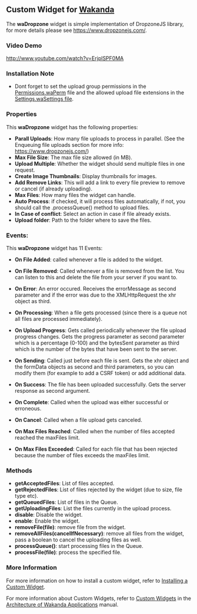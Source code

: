 ## Custom Widget for [Wakanda](http://wakanda.org)
The __waDropzone__ widget is simple implementation of DropzoneJS library, for more details please see https://www.dropzonejs.com/. 

### Video Demo
http://www.youtube.com/watch?v=ErjplSPF0MA

### Installation Note
* Dont forget to set the upload group permissions in the [Permissions.waPerm](http://doc.wakanda.org/home2.de.html#/Data-Security-and-Access-Control/Assigning-Group-Permissions.200-725897.en.html) file and the allowed upload file extensions in the [Settings.waSettings file](http://doc.wakanda.org/Wakanda0/help/Title/en/page1945.html).

### Properties
This __waDropzone__ widget has the following properties: 

* __Parall Uploads__: How many file uploads to process in parallel. (See the Enqueuing file uploads section for more info: https://www.dropzonejs.com/)
* __Max File Size__: The max file size allowed (in MB).
* __Upload Multiple__: Whether the widget should send multiple files in one request.
* __Create Image Thumbnails__: Display thumbnails for images.
* __Add Remove Links__: This will add a link to every file preview to remove or cancel (if already uploading).
* __Max Files__: How many files the widget can handle.
* __Auto Process__: if checked, it will process files automatically, if not, you should call the .processQueue() method to upload files.
* __In Case of conflict__: Select an action in case if file already exists.
* __Upload folder__: Path to the folder where to save the files.

### Events:

This __waDropzone__ widget has 11 Events:

* __On File Added__: called whenever a file is added to the widget.

* __On File Removed__: Called whenever a file is removed from the list. You can listen to this and delete the file from your server if you want to.

* __On Error__: An error occured. Receives the errorMessage as second parameter and if the error was due to the XMLHttpRequest the xhr object as third.

* __On Processing__: When a file gets processed (since there is a queue not all files are processed immediately).
* __On Upload Progress__: Gets called periodically whenever the file upload progress changes.
Gets the progress parameter as second parameter which is a percentage (0-100) and the bytesSent parameter as third which is the number of the bytes that have been sent to the server.
* __On Sending__: Called just before each file is sent. Gets the xhr object and the formData objects as second and third parameters, so you can modify them (for example to add a CSRF token) or add additional data.
* __On Success__: The file has been uploaded successfully. Gets the server response as second argument.
* __On Complete__: Called when the upload was either successful or erroneous.
* __On Cancel__: Called when a file upload gets canceled.
* __On Max Files Reached__: Called when the number of files accepted reached the maxFiles limit.
* __On Max Files Exceeded__: Called for each file that has been rejected because the number of files exceeds the maxFiles limit.

### Methods

* __getAcceptedFiles__: List of files accepted.
* __getRejectedFiles__: List of files rejected by the widget (due to size, file type etc).
* __getQueuedFiles__: List of files in the Queue.
* __getUploadingFiles__: List the files currently in the upload process.
* __disable__: Disable the widget.
* __enable__: Enable the widget.
* __removeFile(file)__: remove file from the widget. 
* __removeAllFiles(cancelIfNecessary)__: remove all files from the widget, pass a boolean to cancel the uploading files as well. 
* __processQueue()__: start processing files in the Queue. 
* __processFile(file)__: process the specified file. 

### More Information
For more information on how to install a custom widget, refer to [Installing a Custom Widget](http://doc.wakanda.org/WakandaStudio0/help/Title/en/page3869.html#1027761).

For more information about Custom Widgets, refer to [Custom Widgets](http://doc.wakanda.org/Wakanda0.v5/help/Title/en/page3863.html "Custom Widgets") in the [Architecture of Wakanda Applications](http://doc.wakanda.org/Wakanda0.v5/help/Title/en/page3844.html "Architecture of Wakanda Applications") manual.

